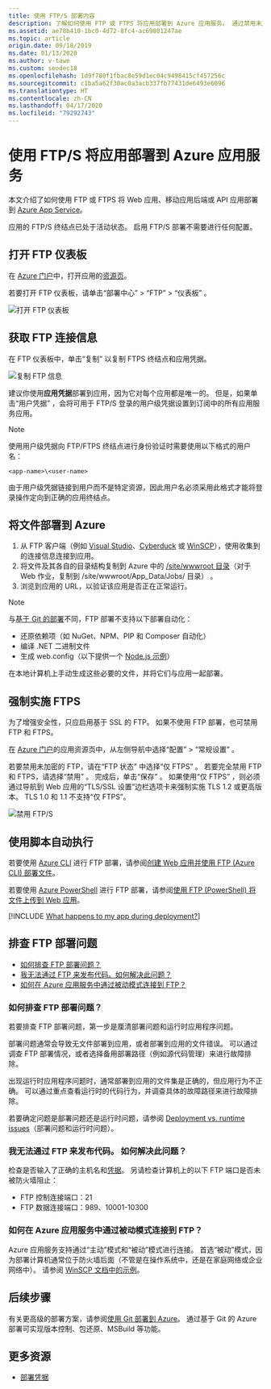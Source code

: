 ```yaml
---
title: 使用 FTP/S 部署内容
description: 了解如何使用 FTP 或 FTPS 将应用部署到 Azure 应用服务。 通过禁用未加密的 FTP 来提高网站安全性。
ms.assetid: ae78b410-1bc0-4d72-8fc4-ac69801247ae
ms.topic: article
origin.date: 09/18/2019
ms.date: 01/13/2020
ms.author: v-tawe
ms.custom: seodec18
ms.openlocfilehash: 1d9f780f1fbac8e59d1ec04c9498415cf457256c
ms.sourcegitcommit: c1ba5a62f30ac0a3acb337fb77431de6493e6096
ms.translationtype: HT
ms.contentlocale: zh-CN
ms.lasthandoff: 04/17/2020
ms.locfileid: "79292743"
---
```

# <a name="deploy-your-app-to-azure-app-service-using-ftps"></a>使用 FTP/S 将应用部署到 Azure 应用服务

本文介绍了如何使用 FTP 或 FTPS 将 Web 应用、移动应用后端或 API 应用部署到 [Azure App Service](/app-service/overview)。

应用的 FTP/S 终结点已处于活动状态。 启用 FTP/S 部署不需要进行任何配置。

## <a name="open-ftp-dashboard"></a>打开 FTP 仪表板

在 [Azure 门户](https://portal.azure.cn)中，打开应用的[资源页](../azure-resource-manager/management/manage-resources-portal.md#manage-resources)。

若要打开 FTP 仪表板，请单击“部署中心”   > “FTP”   > “仪表板”  。

![打开 FTP 仪表板](./media/app-service-deploy-ftp/open-dashboard.png)

## <a name="get-ftp-connection-information"></a>获取 FTP 连接信息

在 FTP 仪表板中，单击“复制”  以复制 FTPS 终结点和应用凭据。

![复制 FTP 信息](./media/app-service-deploy-ftp/ftp-dashboard.png)

建议你使用**应用凭据**部署到应用，因为它对每个应用都是唯一的。 但是，如果单击“用户凭据”  ，会将可用于 FTP/S 登录的用户级凭据设置到订阅中的所有应用服务应用。

> [!NOTE]
> 使用用户级凭据向 FTP/FTPS 终结点进行身份验证时需要使用以下格式的用户名： 
>
>`<app-name>\<user-name>`
>
> 由于用户级凭据链接到用户而不是特定资源，因此用户名必须采用此格式才能将登录操作定向到正确的应用终结点。
>

## <a name="deploy-files-to-azure"></a>将文件部署到 Azure

1. 从 FTP 客户端（例如 [Visual Studio](https://www.visualstudio.com/vs/community/)、[Cyberduck](https://cyberduck.io/) 或 [WinSCP](https://winscp.net/index.php)），使用收集到的连接信息连接到应用。
2. 将文件及其各自的目录结构复制到 Azure 中的 [/site/wwwroot 目录](https://github.com/projectkudu/kudu/wiki/File-structure-on-azure)（对于 Web 作业，复制到 /site/wwwroot/App_Data/Jobs/ 目录）   。
3. 浏览到应用的 URL，以验证该应用是否正在正常运行。 

> [!NOTE] 
> 与[基于 Git 的部署](deploy-local-git.md)不同，FTP 部署不支持以下部署自动化： 
>
> - 还原依赖项（如 NuGet、NPM、PIP 和 Composer 自动化）
> - 编译 .NET 二进制文件
> - 生成 web.config（以下提供一个 [Node.js 示例](https://github.com/projectkudu/kudu/wiki/Using-a-custom-web.config-for-Node-apps)）
> 
> 在本地计算机上手动生成这些必要的文件，并将它们与应用一起部署。
>

## <a name="enforce-ftps"></a>强制实施 FTPS

为了增强安全性，只应启用基于 SSL 的 FTP。 如果不使用 FTP 部署，也可禁用 FTP 和 FTPS。

在 [Azure 门户](https://portal.azure.cn)的应用资源页中，从左侧导航中选择“配置”   > “常规设置”  。

若要禁用未加密的 FTP，请在“FTP 状态”  中选择“仅 FTPS”  。 若要完全禁用 FTP 和 FTPS，请选择“禁用”  。 完成后，单击“保存”  。 如果使用“仅 FTPS”  ，则必须通过导航到 Web 应用的“TLS/SSL 设置”边栏选项卡来强制实施 TLS 1.2 或更高版本。  TLS 1.0 和 1.1 不支持“仅 FTPS”。 

![禁用 FTP/S](./media/app-service-deploy-ftp/disable-ftp.png)

## <a name="automate-with-scripts"></a>使用脚本自动执行

若要使用 [Azure CLI](/cli) 进行 FTP 部署，请参阅[创建 Web 应用并使用 FTP (Azure CLI) 部署文件](./scripts/cli-deploy-ftp.md)。

若要使用 [Azure PowerShell](/cli) 进行 FTP 部署，请参阅[使用 FTP (PowerShell) 将文件上传到 Web 应用](./scripts/powershell-deploy-ftp.md)。

[!INCLUDE [What happens to my app during deployment?](../../includes/app-service-deploy-atomicity.md)]

## <a name="troubleshoot-ftp-deployment"></a>排查 FTP 部署问题

- [如何排查 FTP 部署问题？](#how-can-i-troubleshoot-ftp-deployment)
- [我无法通过 FTP 来发布代码。如何解决此问题？](#im-not-able-to-ftp-and-publish-my-code-how-can-i-resolve-the-issue)
- [如何在 Azure 应用服务中通过被动模式连接到 FTP？](#how-can-i-connect-to-ftp-in-azure-app-service-via-passive-mode)

### <a name="how-can-i-troubleshoot-ftp-deployment"></a>如何排查 FTP 部署问题？

若要排查 FTP 部署问题，第一步是厘清部署问题和运行时应用程序问题。

部署问题通常会导致无文件部署到应用，或者部署到应用的文件错误。 可以通过调查 FTP 部署情况，或者选择备用部署路径（例如源代码管理）来进行故障排除。

出现运行时应用程序问题时，通常部署到应用的文件集是正确的，但应用行为不正确。 可以通过重点查看运行时的代码行为，并调查具体的故障路径来进行故障排除。

若要确定问题是部署问题还是运行时问题，请参阅 [Deployment vs. runtime issues](https://github.com/projectkudu/kudu/wiki/Deployment-vs-runtime-issues)（部署问题和运行时问题）。

### <a name="im-not-able-to-ftp-and-publish-my-code-how-can-i-resolve-the-issue"></a>我无法通过 FTP 来发布代码。 如何解决此问题？
检查是否输入了正确的主机名和[凭据](#open-ftp-dashboard)。 另请检查计算机上的以下 FTP 端口是否未被防火墙阻止：

- FTP 控制连接端口：21
- FTP 数据连接端口：989、10001-10300
 
### <a name="how-can-i-connect-to-ftp-in-azure-app-service-via-passive-mode"></a>如何在 Azure 应用服务中通过被动模式连接到 FTP？
Azure 应用服务支持通过“主动”模式和“被动”模式进行连接。 首选“被动”模式，因为部署计算机通常位于防火墙后面（不管是在操作系统中，还是在家庭网络或企业网络中）。 请参阅 [WinSCP 文档中的示例](https://winscp.net/docs/ui_login_connection)。 

## <a name="next-steps"></a>后续步骤

有关更高级的部署方案，请参阅[使用 Git 部署到 Azure](deploy-local-git.md)。 通过基于 Git 的 Azure 部署可实现版本控制、包还原、MSBuild 等功能。

## <a name="more-resources"></a>更多资源

* [ 部署凭据](deploy-configure-credentials.md)

